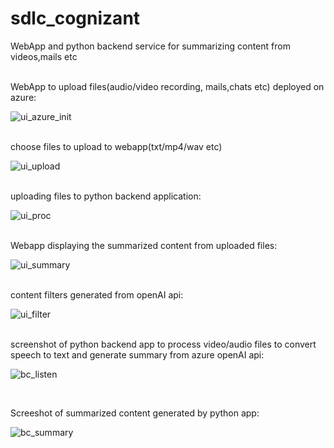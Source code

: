 # sdlc_cognizant
WebApp and python backend service for summarizing content from videos,mails etc

<br>
WebApp to upload files(audio/video recording, mails,chats etc) deployed on azure:

![ui_azure_init](https://github.com/c0gb0t/sdlc_cognizant/assets/146085129/47143f57-c172-41b3-b01a-daaa25bd2089)



<br>
choose files to upload to webapp(txt/mp4/wav etc)

![ui_upload](https://github.com/c0gb0t/sdlc_cognizant/assets/146085129/bef9c661-f2a7-45f8-b0c9-fb4cc80712cb)

<br>
uploading files to python backend application:

![ui_proc](https://github.com/c0gb0t/sdlc_cognizant/assets/146085129/66fe5707-3ab7-4538-b0a2-9dedd8acb1d0)


<br>
Webapp displaying the summarized content from uploaded files:

![ui_summary](https://github.com/c0gb0t/sdlc_cognizant/assets/146085129/1597d9ab-29d8-428c-9161-ffe7f99ea89d)



<br>
content filters generated from openAI api:

![ui_filter](https://github.com/c0gb0t/sdlc_cognizant/assets/146085129/e069e2fd-5bb7-41e1-9dff-8e83cdedc49a)


<br>
screenshot of python backend app to process video/audio files to convert speech to text and generate summary from azure openAI api:

![bc_listen](https://github.com/c0gb0t/sdlc_cognizant/assets/146085129/23e0b4c8-361d-4ea7-8d99-425f82dfba17)


<br>

Screeshot of summarized content generated by python app:

![bc_summary](https://github.com/c0gb0t/sdlc_cognizant/assets/146085129/ad0c2725-bd25-470b-aa64-3b2d04976024)

<br>
<br>

<br>
<br>

